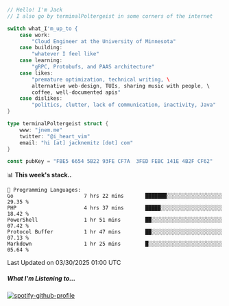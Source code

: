 ```go
// Hello! I'm Jack
// I also go by terminalPoltergeist in some corners of the internet

switch what_I'm_up_to {
    case work:
        "Cloud Engineer at the University of Minnesota"
    case building:
        "whatever I feel like"
    case learning:
        "gRPC, Protobufs, and PAAS architecture"
    case likes:
        "premature optimization, technical writing, \
        alternative web-design, TUIs, sharing music with people, \
        coffee, well-documented apis"
    case dislikes:
        "politics, clutter, lack of communication, inactivity, Java"
}

type terminalPoltergeist struct {
    www: "jnem.me"
    twitter: "@i_heart_vim"
    email: "hi [at] jacknemitz [dot] com"
}

const pubKey = "FBE5 6654 5B22 93FE CF7A  3FED FEBC 141E 4B2F CF62"
```

<!--START_SECTION:waka-->
📊 **This week's stack..** 

```text
💬 Programming Languages: 
Go                       7 hrs 22 mins       ███████░░░░░░░░░░░░░░░░░░   29.35 % 
PHP                      4 hrs 37 mins       █████░░░░░░░░░░░░░░░░░░░░   18.42 % 
PowerShell               1 hr 51 mins        ██░░░░░░░░░░░░░░░░░░░░░░░   07.42 % 
Protocol Buffer          1 hr 47 mins        ██░░░░░░░░░░░░░░░░░░░░░░░   07.13 % 
Markdown                 1 hr 25 mins        █░░░░░░░░░░░░░░░░░░░░░░░░   05.64 % 
```


 Last Updated on 03/30/2025 01:00 UTC
<!--END_SECTION:waka-->

##### What I'm Listening to...

[![spotify-github-profile](https://jnem.me/listening-item?maxAge=2592000)](https://jnem.me/listening)

